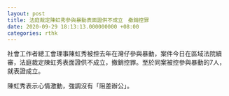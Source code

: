```yaml
---
layout: post
title: 法庭裁定陳虹秀參與暴動表面證供不成立　撤銷控罪
date: 2020-09-29 18:13:13.000000000 +08:00
categories: rthk
---
```


社會工作者總工會理事陳虹秀被控去年在灣仔參與暴動，案件今日在區域法院續審，法庭裁定陳虹秀表面證供不成立，撤銷控罪。至於同案被控參與暴動的7人，就表證成立。

陳虹秀表示心情激動，強調沒有「阻差辦公」。
